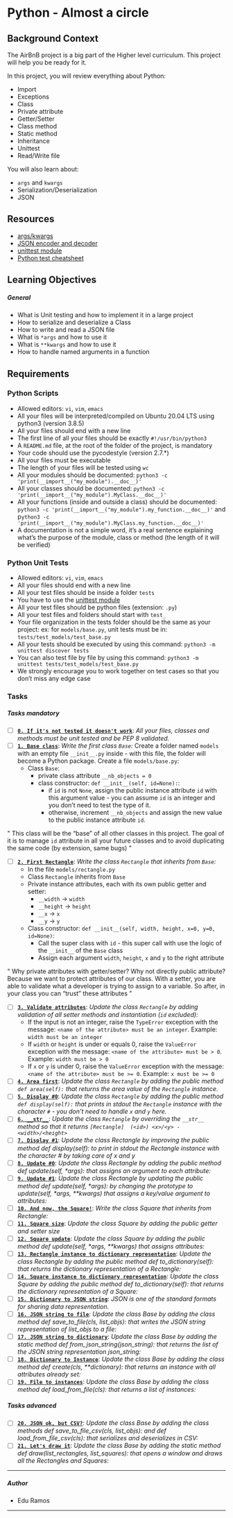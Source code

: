 # Python - Almost a circle
## Background Context
The AirBnB project is a big part of the Higher level curriculum. This project will help you be ready for it.

In this project, you will review everything about Python:
- Import
- Exceptions
- Class
- Private attribute
- Getter/Setter
- Class method
- Static method
- Inheritance
- Unittest
- Read/Write file

You will also learn about:
- `args` and `kwargs`
- Serialization/Deserialization
- JSON

## Resources
- [args/kwargs](https://yasoob.me/2013/08/04/args-and-kwargs-in-python-explained/)
- [JSON encoder and decoder](https://docs.python.org/3/library/json.html)
- [unittest module](https://docs.python.org/3.4/library/unittest.html#module-unittest)
- [Python test cheatsheet](https://www.pythonsheets.com/notes/python-tests.html)

## Learning Objectives
##### General
- What is Unit testing and how to implement it in a large project
- How to serialize and deserialize a Class
- How to write and read a JSON file
- What is `*args` and how to use it
- What is `**kwargs` and how to use it
- How to handle named arguments in a function

## Requirements
### Python Scripts
- Allowed editors: `vi`, `vim`, `emacs`
- All your files will be interpreted/compiled on Ubuntu 20.04 LTS using python3 (version 3.8.5)
- All your files should end with a new line
- The first line of all your files should be exactly `#!/usr/bin/python3`
- A `README.md` file, at the root of the folder of the project, is mandatory
- Your code should use the pycodestyle (version 2.7.*)
- All your files must be executable
- The length of your files will be tested using `wc`
- All your modules should be documented: `python3 -c 'print(__import__("my_module").__doc__)'`
- All your classes should be documented: `python3 -c 'print(__import__("my_module").MyClass.__doc__)'`
- All your functions (inside and outside a class) should be documented: `python3 -c 'print(__import__("my_module").my_function.__doc__)'` and p`ython3 -c 'print(__import__("my_module").MyClass.my_function.__doc__)'`
- A documentation is not a simple word, it’s a real sentence explaining what’s the purpose of the module, class or method (the length of it will be verified)

### Python Unit Tests
- Allowed editors: `vi`, `vim`, `emacs`
- All your files should end with a new line
- All your test files should be inside a folder `tests`
- You have to use the [unittest module](https://docs.python.org/3.4/library/unittest.html#module-unittest)
- All your test files should be python files (extension: `.py`)
- All your test files and folders should start with `test_`
- Your file organization in the tests folder should be the same as your project: ex: for `models/base.py`, unit tests must be in: `tests/test_models/test_base.py`
- All your tests should be executed by using this command: `python3 -m unittest discover tests`
- You can also test file by file by using this command: `python3 -m unittest tests/test_models/test_base.py`
- We strongly encourage you to work together on test cases so that you don’t miss any edge case

### Tasks
##### Tasks mandatory
- [ ] [**`0. If it's not tested it doesn't work`**](): *All your files, classes and methods must be unit tested and be PEP 8 validated.*
- [ ] [**`1. Base class`**](): *Write the first class `Base`:*
Create a folder named `models` with an empty file `__init__.py` inside - with this file, the folder will become a Python package.
Create a file `models/base.py`:
    - Class `Base`:
        - private class attribute `__nb_objects = 0`
        - class constructor: `def __init__(self, id=None):`:
            - if `id` is not `None`, assign the public instance attribute `id` with this argument value - you can assume `id` is an integer and you don’t need to test the type of it.
            - otherwise, increment `__nb_objects` and assign the new value to the public instance attribute `id`.

" This class will be the “base” of all other classes in this project. The goal of it is to manage `id` attribute in all your future classes and to avoid duplicating the same code (by extension, same bugs) "

- [ ] [**`2. First Rectangle`**](): *Write the class `Rectangle` that inherits from `Base`:*
    - In the file `models/rectangle.py`
    - Class `Rectangle` inherits from `Base`
    - Private instance attributes, each with its own public getter and setter:
        - `__width` -> `width`
        - `__height` -> `height`
        - `__x` -> `x`
        - `__y` -> `y`
    - Class constructor: `def __init__(self, width, height, x=0, y=0, id=None)`:
        - Call the super class with `id` - this super call with use the logic of the `__init__` of the `Base` class
        - Assign each argument `width`, `height`, `x` and `y` to the right attribute

" Why private attributes with getter/setter? Why not directly public attribute?
Because we want to protect attributes of our class. With a setter, you are able to validate what a developer is trying to assign to a variable. So after, in your class you can “trust” these attributes "

- [ ] [**`3. Validate attributes`**](): *Update the class `Rectangle` by adding validation of all setter methods and instantiation (`id` excluded):*
    -  If the input is not an integer, raise the `TypeError` exception with the message: `<name of the attribute> must be an integer`. Example: `width must be an integer`
    -  If `width` or `height` is under or equals 0, raise the `ValueError` exception with the message: `<name of the attribute> must be > 0`. Example: `width must be > 0`
    -  If `x` or `y` is under 0, raise the `ValueError` exception with the message: `<name of the attribute> must be >= 0`. Example: `x must be >= 0`
- [ ] [**`4. Area first`**](): *Update the class `Rectangle` by adding the public method `def area(self):` that returns the area value of the `Rectangle` instance.*
- [ ] [**`5. Display #0`**](): *Update the class `Rectangle` by adding the public method `def display(self):` that prints in stdout the `Rectangle` instance with the character `#` - you don’t need to handle `x` and `y` here.*
- [ ] [**`6. __str__`**](): *Update the class `Rectangle` by overriding the `__str__` method so that it returns `[Rectangle]  (<id>) <x>/<y> - <width>/<height>`*
- [ ] [**`7. Display #1`**](): *Update the class Rectangle by improving the public method def display(self): to print in stdout the Rectangle instance with the character # by taking care of x and y*
- [ ] [**`8. Update #0`**](): *Update the class Rectangle by adding the public method def update(self, \*args): that assigns an argument to each attribute:*
- [ ] [**`9. Update #1`**](): *Update the class Rectangle by updating the public method def update(self, \*args): by changing the prototype to update(self, \*args, \*\*kwargs) that assigns a key/value argument to attributes:*
- [ ] [**`10. And now, the Square!`**](): *Write the class Square that inherits from Rectangle:*
- [ ] [**`11. Square size`**](): *Update the class Square by adding the public getter and setter size*
- [ ] [**`12. Square update`**](): *Update the class Square by adding the public method def update(self, \*args, \*\*kwargs) that assigns attributes:*
- [ ] [**`13. Rectangle instance to dictionary representation`**](): *Update the class Rectangle by adding the public method def to_dictionary(self): that returns the dictionary representation of a Rectangle:*
- [ ] [**`14. Square instance to dictionary representation`**](): *Update the class Square by adding the public method def to_dictionary(self): that returns the dictionary representation of a Square:*
- [ ] [**`15. Dictionary to JSON string`**](): *JSON is one of the standard formats for sharing data representation.*
- [ ] [**`16. JSON string to file`**](): *Update the class Base by adding the class method def save_to_file(cls, list_objs): that writes the JSON string representation of list_objs to a file:*
- [ ] [**`17. JSON string to dictionary`**](): *Update the class Base by adding the static method def from_json_string(json_string): that returns the list of the JSON string representation json_string:*
- [ ] [**`18. Dictionary to Instance`**](): *Update the class Base by adding the class method def create(cls, \*\*dictionary): that returns an instance with all attributes already set:*
- [ ] [**`19. File to instances`**](): *Update the class Base by adding the class method def load_from_file(cls): that returns a list of instances:*

##### Tasks advanced
- [ ] [**`20. JSON ok, but CSV?`**](): *Update the class Base by adding the class methods def save_to_file_csv(cls, list_objs): and def load_from_file_csv(cls): that serializes and deserializes in CSV:*
- [ ] [**`21. Let's draw it`**](): *Update the class Base by adding the static method def draw(list_rectangles, list_squares): that opens a window and draws all the Rectangles and Squares:*

---
##### Author
- Edu Ramos
---
